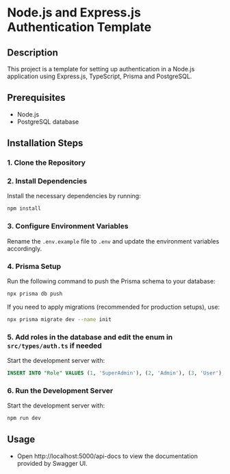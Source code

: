 # Node.js and Express.js Authentication Template

## Description
This project is a template for setting up authentication in a Node.js application using Express.js, TypeScript, Prisma and PostgreSQL.

## Prerequisites
- Node.js
- PostgreSQL database

## Installation Steps

### 1. Clone the Repository

### 2. Install Dependencies
Install the necessary dependencies by running:
```bash
npm install
```

### 3. Configure Environment Variables
Rename the `.env.example` file to `.env` and update the environment variables accordingly.

### 4. Prisma Setup
Run the following command to push the Prisma schema to your database:
```bash
npx prisma db push
```
If you need to apply migrations (recommended for production setups), use:
```bash
npx prisma migrate dev --name init
```

### 5. Add roles in the database and edit the enum in `src/types/auth.ts` if needed 
Start the development server with:
```sql
INSERT INTO "Role" VALUES (1, 'SuperAdmin'), (2, 'Admin'), (3, 'User');
```

### 6. Run the Development Server
Start the development server with:
```bash
npm run dev
```

## Usage
* Open http://localhost:5000/api-docs to view the documentation provided by Swagger UI.